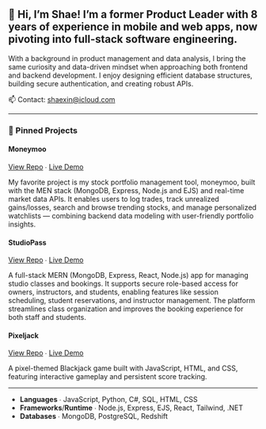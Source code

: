 ## 👋 Hi, I’m Shae! I’m a former Product Leader with 8 years of experience in mobile and web apps, now pivoting into full-stack software engineering.
With a background in product management and data analysis, I bring the same curiosity and data-driven mindset when approaching both frontend and backend development. I enjoy designing efficient database structures, building secure authentication, and creating robust APIs.

📫 Contact: shaexin@icloud.com

---

### 📌 Pinned Projects
#### Moneymoo

[View Repo](https://github.com/shaepy/moneymoo) ∙ [Live Demo](https://moneymoo-dac0bfd4070e.herokuapp.com/) 

My favorite project is my stock portfolio management tool, moneymoo, built with the MEN stack (MongoDB, Express, Node.js and EJS) and real-time market data APIs. It enables users to log trades, track unrealized gains/losses, search and browse trending stocks, and manage personalized watchlists — combining backend data modeling with user-friendly portfolio insights.

#### StudioPass

[View Repo](https://github.com/shaepy/studiopass)  ∙ [Live Demo](https://studiopass.netlify.app)

A full-stack MERN (MongoDB, Express, React, Node.js) app for managing studio classes and bookings. It supports secure role-based access for owners, instructors, and students, enabling features like session scheduling, student reservations, and instructor management. The platform streamlines class organization and improves the booking experience for both staff and students.

#### Pixeljack

[View Repo](https://github.com/shaepy/pixeljack)  ∙ [Live Demo](https://shaepy.github.io/pixeljack/)

A pixel-themed Blackjack game built with JavaScript, HTML, and CSS, featuring interactive gameplay and persistent score tracking.

---

- **Languages** ∙ JavaScript, Python, C#, SQL, HTML, CSS
- **Frameworks**/**Runtime** ∙ Node.js, Express, EJS, React, Tailwind, .NET
- **Databases** ∙ MongoDB, PostgreSQL, Redshift

<!--
**shaepy/shaepy** is a ✨ _special_ ✨ repository because its `README.md` (this file) appears on your GitHub profile.

Here are some ideas to get you started:

- 🔭 I’m currently working on ...
- 🌱 I’m currently learning ...
- 👯 I’m looking to collaborate on ...
- 🤔 I’m looking for help with ...
- 💬 Ask me about ...
- 📫 How to reach me: ...
- 😄 Pronouns: ...
- ⚡ Fun fact: ...
-->

